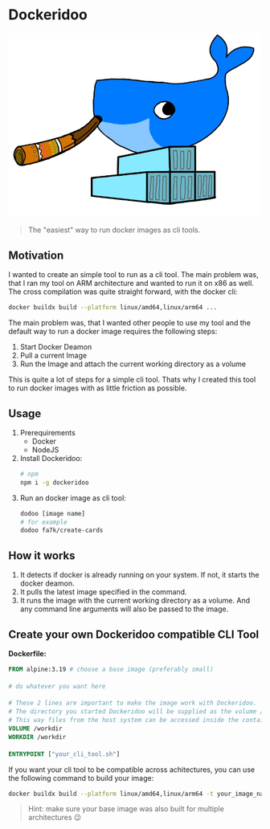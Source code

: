 # Dockeridoo

![Dockeridoo Mascot](./dockeridoo.png)

> The "easiest" way to run docker images as cli tools.


## Motivation

I wanted to create an simple tool to run as a cli tool. The main problem was, that I ran my tool on ARM architecture and wanted to run it on x86 as well. The cross compilation was quite straight forward, with the docker cli:

```bash
docker buildx build --platform linux/amd64,linux/arm64 ...
```

The main problem was, that I wanted other people to use my tool and the default way to run a docker image requires the following steps:

1. Start Docker Deamon
2. Pull a current Image
3. Run the Image and attach the current working directory as a volume

This is quite a lot of steps for a simple cli tool. Thats why I created this tool to run docker images with as little friction as possible.


## Usage

1. Prerequirements
    - Docker
    - NodeJS
2. Install Dockeridoo:
    ```bash
    # npm
    npm i -g dockeridoo 
    ```
3. Run an docker image as cli tool:
    ```bash
    dodoo [image name]
    # for example
    dodoo fa7k/create-cards
    ```

## How it works

1. It detects if docker is already running on your system. 
    If not, it starts the docker deamon.
2. It pulls the latest image specified in the command.
3. It runs the image with the current working directory as a volume. And any command line arguments will also be passed to the image.

## Create your own Dockeridoo compatible CLI Tool

**Dockerfile:**
```Dockerfile
FROM alpine:3.19 # choose a base image (preferably small)

# do whatever you want here

# These 2 lines are important to make the image work with Dockeridoo.
# The directory you started Dockeridoo will be supplied as the volume /workdir 
# This way files from the host system can be accessed inside the container
VOLUME /workdir
WORKDIR /workdir

ENTRYPOINT ["your_cli_tool.sh"]
```

If you want your cli tool to be compatible across achitectures, you can use the following command to build your image:
```bash
docker buildx build --platform linux/amd64,linux/arm64 -t your_image_name .
```

> Hint: make sure your base image was also built for multiple architectures 😉